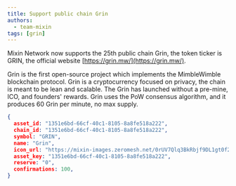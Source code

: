 ```yaml
---
title: Support public chain Grin
authors:
  - team-mixin
tags: [grin]
---
```


Mixin Network now supports the 25th public chain Grin, the token ticker is GRIN, the official website [https://grin.mw/](https://grin.mw/).

<!-- truncate -->

Grin is the first open-source project which implements the MimbleWimble blockchain protocol. Grin is a cryptocurrency focused on privacy, the chain is meant to be lean and scalable. The Grin has launched without a pre-mine, ICO, and founders' rewards. Grin uses the PoW consensus algorithm, and it produces 60 Grin per minute, no max supply.

```json
{
  asset_id: "1351e6bd-66cf-40c1-8105-8a8fe518a222",
  chain_id: "1351e6bd-66cf-40c1-8105-8a8fe518a222",
  symbol: "GRIN",
  name: "Grin",
  icon_url: "https://mixin-images.zeromesh.net/0rUV7Qlq3BkRbjf9DL1gt0f2cH92-oeDmnr2SL2MBe6h0WLDqX6krEKR-IXGC6O2y2CLwyYcikLbUVc_GbwUgz4=s128";;,
  asset_key: "1351e6bd-66cf-40c1-8105-8a8fe518a222",
  reserve: "0",
  confirmations: 100,
}
```

